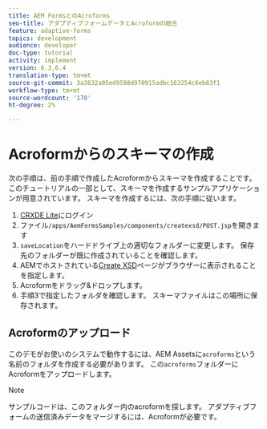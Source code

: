 ```yaml
---
title: AEM FormsとのAcroforms
seo-title: アダプティブフォームデータとAcroformの結合
feature: adaptive-forms
topics: development
audience: developer
doc-type: tutorial
activity: implement
version: 6.3,6.4
translation-type: tm+mt
source-git-commit: 3a3832a05ed9598d970915adbc163254c6eb83f1
workflow-type: tm+mt
source-wordcount: '170'
ht-degree: 2%

---
```



# Acroformからのスキーマの作成

次の手順は、前の手順で作成したAcroformからスキーマを作成することです。 このチュートリアルの一部として、スキーマを作成するサンプルアプリケーションが用意されています。 スキーマを作成するには、次の手順に従います。

1. [CRXDE Lite](http://localhost:4502/crx/de)にログイン
2. ファイル`/apps/AemFormsSamples/components/createxsd/POST.jsp`を開きます
3. `saveLocation`をハードドライブ上の適切なフォルダーに変更します。 保存先のフォルダーが既に作成されていることを確認します。
4. AEMでホストされている[Create XSD](http://localhost:4502/content/DocumentServices/CreateXsd.html)ページがブラウザーに表示されることを指定します。
5. Acroformをドラッグ&amp;ドロップします。
6. 手順3で指定したフォルダを確認します。 スキーマファイルはこの場所に保存されます。

## Acroformのアップロード

このデモがお使いのシステムで動作するには、AEM Assetsに`acroforms`という名前のフォルダを作成する必要があります。 この`acroforms`フォルダーにAcroformをアップロードします。

>[!NOTE]
>
>サンプルコードは、このフォルダー内のacroformを探します。 アダプティブフォームの送信済みデータをマージするには、Acroformが必要です。
